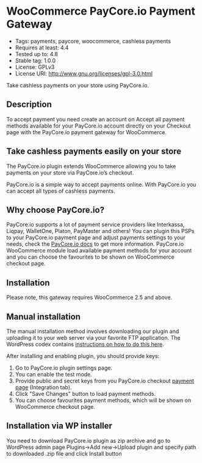 # WooCommerce PayCore.io Payment Gateway #
- Tags: payments, paycore, woocommerce, cashless payments
- Requires at least: 4.4
- Tested up to: 4.8
- Stable tag: 1.0.0
- License: GPLv3
- License URI: http://www.gnu.org/licenses/gpl-3.0.html

Take cashless payments on your store using PayCore.io.

## Description ##
To accept payment you need create an account on 
Accept all payment methods available for your PayCore.io account directly on your Checkout page with the PayCore.io payment gateway for WooCommerce.

## Take cashless payments easily on your store ##

The PayCore.io plugin extends WooCommerce allowing you to take payments on your store via PayCore.io’s checkout.

PayCore.io is a simple way to accept payments online. With PayCore.io you can accept all types of cashless payments.

## Why choose PayCore.io? ##

PayCore.io supports a lot of payment service providers like Interkassa, Liqpay, WalletOne, Platon, PayMaster and others! You can plugin this PSPs to your PayCore.io
payment page and adjust payments settings to your needs, check the [PayCore.io docs](https://docs.paycore.io) to get more information. PayCore.io WooCommerce module load available payment methods for your account and you can choose the
favourites to be shown on WooCommerce checkout page.

## Installation ##

Please note, this gateway requires WooCommerce 2.5 and above.

## Manual installation ##

The manual installation method involves downloading our plugin and uploading it to your web server via your favorite FTP application. The WordPress codex contains [instructions on how to do this here](http://codex.wordpress.org/Managing_Plugins#Manual_Plugin_Installation).

After installing and enabling plugin, you should provide keys:
1. Go to PayCore.io plugin settings page.
2. You can enable the test mode.
3. Provide public and secret keys from you PayCore.io checkout [payment page](https://dashboard.paycore.io/checkout/payment-pages) (Integration tab).
4. Click "Save Changes" button to load payment methods.
5. You can choose favourites payment methods, which will be shown on WooCommerce checkout page.

## Installation via WP installer ##

You need to download PayCore.io plugin as zip archive and go to WordPress admin page Plugins->Add new->Upload plugin and specify path to downloaded .zip file and click Install button


